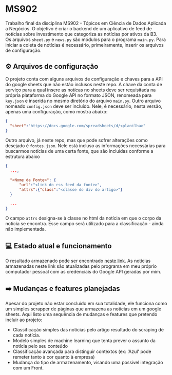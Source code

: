 # MS902
Trabalho final da disciplina MS902 - Tópicos em Ciência de Dados Aplicada a Negócios. O objetivo é criar o backend de um aplicativo de feed de notícias sobre investimento que categoriza as notícias por ativos da B3.<br>
Os arquivos `sheet.py` e `news.py` são módulos para o programa `main.py`. Para iniciar a coleta de notícias é necessário, primeiramente, inserir os arquivos de configuração.

## ⚙️ Arquivos de configuração
O projeto conta com alguns arquivos de configuração e chaves para a API do google sheets que não estão inclusos neste repo. A chave da conta de serviço para a qual insere as notícas no sheets deve ser requisitada na própria plataforma do Google API no formato JSON, renomeada para `key.json` e inserida no mesmo diretório do arquivo `main.py`. Outro arquivo nomeado `config.json` deve ser incluído. Nele, é necessário, nesta versão, apenas uma configuração, como mostra abaixo:
```json
{
  "sheet":"https://docs.google.com/spreadsheets/d/<planilha>"
}
```
Outro arquivo, já neste repo, mas que pode sofrer alterações como desejado é `fontes.json`. Nele está incluso as informações necessárias para buscarmos notícias de uma certa fonte, que são incluídas conforme a estrutura abaixo
```json
{
  ...,

  "<Nome da Fonte>": {
      "url":"<link do rss feed da fonte>",
      "attrs":{"class":"<classe do div do artigo>"}
  }

  ...
}
```

O campo `attrs` designa-se à classe no html da notícia em que o corpo da notícia se encontra. Esse campo será utilizado para a classificação - ainda não implementada.

## 💻 Estado atual e funcionamento
O resultado armazenado pode ser encontrado [neste link](https://docs.google.com/spreadsheets/d/1LHqCDO4NmmtEDAhJyJ0zTfRhE6cjKtJ_KXzyQGdzuxI "Planilha de armazenamento pessoal"). As notícias armazenadas neste link são atualizadas pelo programa em meu próprio computador pessoal com as credenciais do Google API geradas por mim.

## ➡️ Mudanças e features planejadas

Apesar do projeto não estar concluído em sua totalidade, ele funciona como um simples scrapper de páginas que armazena as notícias em um google sheets. Aqui listo uma sequência de mudanças e features que pretendo incluir ao projeto:

* Classificação simples das notícias pelo artigo resultado do scraping de cada notícia.
* Modelo simples de machine learning que tenta prever o assunto da notícia pelo seu conteúdo
* Classificação avançada para distinguir contextos (ex: 'Azul' pode remeter tanto à cor quanto à empresa)
* Mudança do tipo de armazenamento, visando uma possível integração com um Front.
